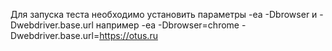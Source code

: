 Для запуска теста необходимо установить параметры -ea -Dbrowser и -Dwebdriver.base.url
например -ea -Dbrowser=chrome -Dwebdriver.base.url=https://otus.ru
